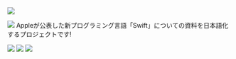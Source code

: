 <img src="http://www.bk.mufg.jp/imgs/top/renew/ttl_import.gif">

<img src="http://www.bk.mufg.jp/imgs/top/renew/img_import.gif"> Appleが公表した新プログラミング言語「Swift」についての資料を日本語化するプロジェクトです!

<img src="http://upload.wikimedia.org/wikipedia/commons/thumb/3/3e/LXDE-logo.svg/551px-LXDE-logo.svg.png">

<img src="http://gyazo.com/691368dbb1ec83e8db3fc7c33d67ac08.png">

<img src="http://upload.wikimedia.org/wikipedia/commons/e/e9/Taylor_Swift_Speak_Now_Tour_2011_4.jpg">

